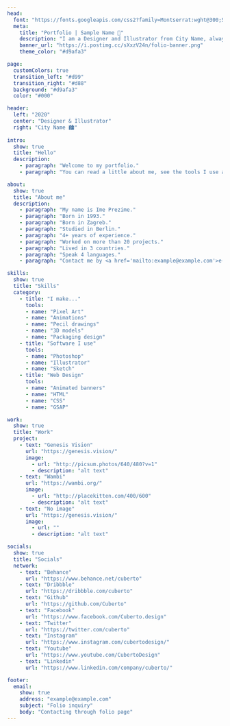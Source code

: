 ```yaml
---
head:
  font: "https://fonts.googleapis.com/css2?family=Montserrat:wght@300;500;700&display=swap"
  meta:
    title: "Portfolio | Sample Name 👋"
    description: "I am a Designer and Illustrator from City Name, always looking for opportunities to create beautiful products and experiences."
    banner_url: "https://i.postimg.cc/sXxzV24n/folio-banner.png"
    theme_color: "#d9afa3"

page:
  customColors: true
  transition_left: "#d99"
  transition_right: "#d88"
  background: "#d9afa3"
  color: "#000"

header:
  left: "2020"
  center: "Designer & Illustrator"
  right: "City Name 🏙️"
  
intro:
  show: true
  title: "Hello"
  description:
    - paragraph: "Welcome to my portfolio."
    - paragraph: "You can read a little about me, see the tools I use and see projects I was a part of listed below."

about:
  show: true
  title: "About me"
  description:
    - paragraph: "My name is Ime Prezime."
    - paragraph: "Born in 1993."
    - paragraph: "Born in Zagreb."
    - paragraph: "Studied in Berlin."
    - paragraph: "4+ years of experience."
    - paragraph: "Worked on more than 20 projects."
    - paragraph: "Lived in 3 countries."
    - paragraph: "Speak 4 languages."
    - paragraph: "Contact me by <a href='mailto:example@example.com'>e-mail</a>"

skills:
  show: true
  title: "Skills"
  category:
    - title: "I make..."
      tools:
      - name: "Pixel Art"
      - name: "Animations"
      - name: "Pecil drawings"
      - name: "3D models"
      - name: "Packaging design"
    - title: "Software I use"
      tools:
      - name: "Photoshop"
      - name: "Illustrator"
      - name: "Sketch"
    - title: "Web Design"
      tools:
      - name: "Animated banners"
      - name: "HTML"
      - name: "CSS"
      - name: "GSAP"

work:
  show: true
  title: "Work"
  project:
    - text: "Genesis Vision"
      url: "https://genesis.vision/"
      image:
        - url: "http://picsum.photos/640/480?v=1"
        - description: "alt text"
    - text: "Wambi"
      url: "https://wambi.org/"
      image:
        - url: "http://placekitten.com/400/600"
        - description: "alt text"
    - text: "No image"
      url: "https://genesis.vision/"
      image:
        - url: ""
        - description: "alt text"

socials:
  show: true
  title: "Socials"
  network:
    - text: "Behance"
      url: "https://www.behance.net/cuberto"
    - text: "Dribbble"
      url: "https://dribbble.com/cuberto"
    - text: "Github"
      url: "https://github.com/Cuberto"
    - text: "Facebook"
      url: "https://www.facebook.com/Cuberto.design"
    - text: "Twitter"
      url: "https://twitter.com/cuberto"
    - text: "Instagram"
      url: "https://www.instagram.com/cubertodesign/"
    - text: "Youtube"
      url: "https://www.youtube.com/CubertoDesign"
    - text: "Linkedin"
      url: "https://www.linkedin.com/company/cuberto/"

footer:
  email:
    show: true
    address: "example@example.com"
    subject: "Folio inquiry"
    body: "Contacting through folio page"
---
```

